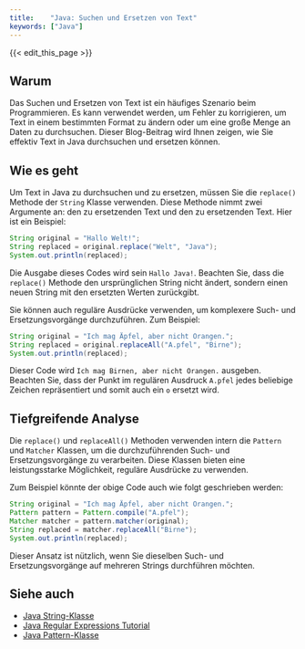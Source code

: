 ```yaml
---
title:    "Java: Suchen und Ersetzen von Text"
keywords: ["Java"]
---
```


{{< edit_this_page >}}

## Warum
Das Suchen und Ersetzen von Text ist ein häufiges Szenario beim Programmieren. Es kann verwendet werden, um Fehler zu korrigieren, um Text in einem bestimmten Format zu ändern oder um eine große Menge an Daten zu durchsuchen. Dieser Blog-Beitrag wird Ihnen zeigen, wie Sie effektiv Text in Java durchsuchen und ersetzen können.

## Wie es geht
Um Text in Java zu durchsuchen und zu ersetzen, müssen Sie die `replace()` Methode der `String` Klasse verwenden. Diese Methode nimmt zwei Argumente an: den zu ersetzenden Text und den zu ersetzenden Text. Hier ist ein Beispiel:

```Java
String original = "Hallo Welt!";
String replaced = original.replace("Welt", "Java");
System.out.println(replaced);
```

Die Ausgabe dieses Codes wird sein `Hallo Java!`. Beachten Sie, dass die `replace()` Methode den ursprünglichen String nicht ändert, sondern einen neuen String mit den ersetzten Werten zurückgibt.

Sie können auch reguläre Ausdrücke verwenden, um komplexere Such- und Ersetzungsvorgänge durchzuführen. Zum Beispiel:

```Java
String original = "Ich mag Äpfel, aber nicht Orangen.";
String replaced = original.replaceAll("A.pfel", "Birne");
System.out.println(replaced);
```

Dieser Code wird `Ich mag Birnen, aber nicht Orangen.` ausgeben. Beachten Sie, dass der Punkt im regulären Ausdruck `A.pfel` jedes beliebige Zeichen repräsentiert und somit auch ein `o` ersetzt wird.

## Tiefgreifende Analyse
Die `replace()` und `replaceAll()` Methoden verwenden intern die `Pattern` und `Matcher` Klassen, um die durchzuführenden Such- und Ersetzungsvorgänge zu verarbeiten. Diese Klassen bieten eine leistungsstarke Möglichkeit, reguläre Ausdrücke zu verwenden.

Zum Beispiel könnte der obige Code auch wie folgt geschrieben werden:

```Java
String original = "Ich mag Äpfel, aber nicht Orangen.";
Pattern pattern = Pattern.compile("A.pfel");
Matcher matcher = pattern.matcher(original);
String replaced = matcher.replaceAll("Birne");
System.out.println(replaced);
```

Dieser Ansatz ist nützlich, wenn Sie dieselben Such- und Ersetzungsvorgänge auf mehreren Strings durchführen möchten.

## Siehe auch
- [Java String-Klasse](https://docs.oracle.com/javase/8/docs/api/java/lang/String.html)
- [Java Regular Expressions Tutorial](https://www.vogella.com/tutorials/JavaRegularExpressions/article.html)
- [Java Pattern-Klasse](https://docs.oracle.com/javase/8/docs/api/java/util/regex/Pattern.html)